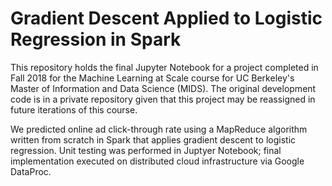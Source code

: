 # Gradient Descent Applied to Logistic Regression in Spark

This repository holds the final Jupyter Notebook for a project completed in Fall 2018 for the Machine Learning at Scale course for UC Berkeley's Master of Information and Data Science (MIDS). The original development code is in a private repository given that this project may be reassigned in future iterations of this course.

We predicted online ad click-through rate using a MapReduce algorithm written from scratch in Spark that applies gradient descent to logistic regression. Unit testing was performed in Juptyer Notebook; final implementation executed on distributed cloud infrastructure via Google DataProc.


